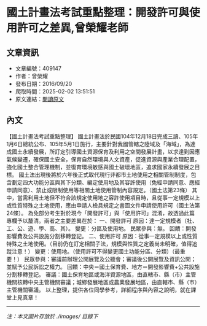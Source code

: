 # 國土計畫法考試重點整理：開發許可與使用許可之差異,曾榮耀老師

## 文章資訊
- 文章編號：409147
- 作者：曾榮耀
- 發布日期：2016/09/20
- 爬取時間：2025-02-02 13:51:51
- 原文連結：[閱讀原文](https://real-estate.get.com.tw/Columns/detail.aspx?no=409147)

## 內文
【國土計畫法考試重點整理】
國土計畫法於民國104年12月18日完成三讀、105年1月6日總統公布、105年5月1日施行，主要針對我國管轄之陸域及「海域」，為達成國土永續發展，所訂定引導國土資源保育及利用之空間發展計畫，以求達到因應氣候變遷，確保國土安全，保育自然環境與人文資產，促進資源與產業合理配置，強化國土整合管理機制，並復育環境敏感與國土破壞地區，追求國家永續發展之目標。
國土法出現後將於六年後正式取代現行非都市土地使用之相關管制制度，包含劃定四大功能分區與其下分類、編定使用地及其容許使用（免經申請同意、應經申請同意）、禁止或限制使用等相關土地使用管制內容規定。（國土法第23條）
其中，當需利用土地但不符合該規定使用地之容許使用項目時，且從事一定規模以上或性質特殊之土地使用，應由申請人檢具規定之書圖文件申請使用許可（國土法第24條）。
為免部分考生對於現今「開發許可」與「使用許可」混淆，故透過此篇專欄予以釐清。兩者之主要差異在於：
一、開發許可
原因：達一定規模者（社、工、公、遊、學、高、其）。
變更：分區及使用地。
民眾參與：無。
回饋：開發影響費及公共設施分割移轉登記。
二、使用許可
原因：從事一定規模以上或性質特殊之土地使用。（目前仍在訂定相關子法，規模與性質之定義尚未明確，值得追蹤注意！）
變更：使用地。（使用許可不得變更國土功能分區、分類）（最重要！）
民眾參與：審議前辦理公開展覽及公聽會；審議後公開展覽及資訊公開；並賦予公民訴訟之權力。
回饋：中央＝國土保育費、地方＝開發影響費+公共設施分割移轉登記。
審議：國土保育地區或海洋資源地區，由直轄市、縣（市）主管機關核轉中央主管機關審議；城鄉發展地區或農業發展地區，由直轄市、縣（市）主管機關審議。
以上整理，提供各位同學參考，詳細程序與內容之說明，就在課堂上見真章！

---
*注：本文圖片存放於 ./images/ 目錄下*
